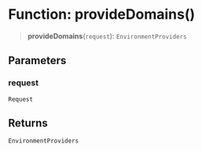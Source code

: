 # Function: provideDomains()

> **provideDomains**(`request`): `EnvironmentProviders`

## Parameters

### request

`Request`

## Returns

`EnvironmentProviders`
